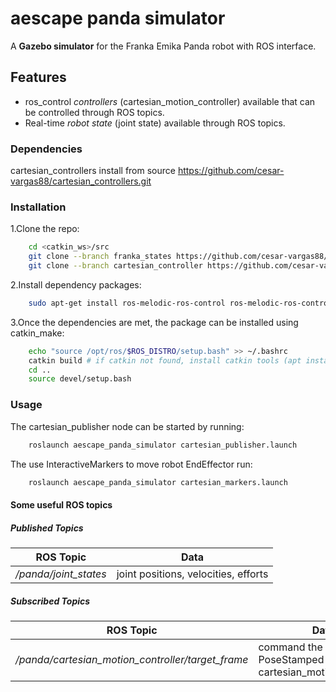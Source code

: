 # aescape panda simulator 

A **Gazebo simulator** for the Franka Emika Panda robot with ROS interface.

## Features

- ros_control *controllers* (cartesian_motion_controller) available that can be controlled through ROS topics.
- Real-time *robot state* (joint state) available through ROS topics.

### Dependencies

cartesian_controllers install from source https://github.com/cesar-vargas88/cartesian_controllers.git

### Installation

1.Clone the repo:

```bash
    cd <catkin_ws>/src
    git clone --branch franka_states https://github.com/cesar-vargas88/cartesian_controllers.git
    git clone --branch cartesian_controller https://github.com/cesar-vargas88/aescape_panda_simulator.git
```

2.Install dependency packages:

```bash
    sudo apt-get install ros-melodic-ros-control ros-melodic-ros-controllers ros-melodic-controller-manager ros-melodic-joint-state-publisher-gui ros-melodic-gazebo-ros-pkgs ros-melodic-gazebo-ros-control
```

3.Once the dependencies are met, the package can be installed using catkin_make:

```bash
    echo "source /opt/ros/$ROS_DISTRO/setup.bash" >> ~/.bashrc
    catkin build # if catkin not found, install catkin tools (apt install python-catkin-tools)
    cd ..
    source devel/setup.bash
```

### Usage

The cartesian_publisher node can be started by running:

```bash
    roslaunch aescape_panda_simulator cartesian_publisher.launch
```

The use InteractiveMarkers to move robot EndEffector run:

```bash
    roslaunch aescape_panda_simulator cartesian_markers.launch
```

#### Some useful ROS topics

##### Published Topics

| ROS Topic | Data |
| ------ | ------ |
| */panda/joint_states* | joint positions, velocities, efforts |

##### Subscribed Topics

| ROS Topic | Data |
| ------ | ------ |
| */panda/cartesian_motion_controller/target_frame* | command the robot PoseStamped using the cartesian_motion_controller |
